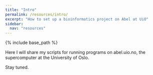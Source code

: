 ```yaml
---
title: "Intro"
permalink: /resources/intro/
excerpt: "How to set up a bioinformatics project on Abel at UiO"
sidebar:
  nav: "resources"
---
```


{% include base_path %}

Here I will share my scripts for running programs on abel.uio.no, the supercomputer at the University of Oslo.

Stay tuned.
